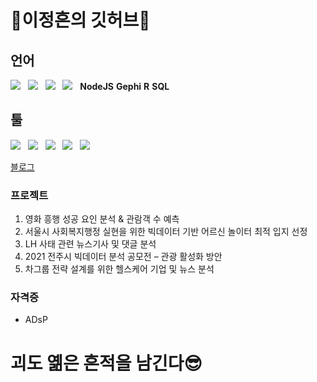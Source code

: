 # 👩이정흔의 깃허브📜

## 언어
<img src="https://img.shields.io/badge/Python-EE4C2C?style=flat&logo=Python&logoColor=white"/>&nbsp;&nbsp;
<img src="https://img.shields.io/badge/HTML5-E34F26?style=flat&logo=html5&logoColor=white"/>&nbsp;&nbsp;
<img src="https://img.shields.io/badge/CSS3-1572B6?style=flat&logo=css3&logoColor=white"/>&nbsp;&nbsp;
<img src="https://img.shields.io/badge/JavaScript-gray?style=flat&logo=JavaScript&logoColor=F7DF1E"/>&nbsp;&nbsp;
**NodeJS**
**Gephi**
**R**
**SQL**
## 툴
 <img src="https://img.shields.io/badge/pyCharm-000000?style=flat&logo=pycharm&logoColor=white"/>&nbsp;&nbsp;
  <img src="https://img.shields.io/badge/jupyter-F37626?style=flat&logo=jupyter&logoColor=white"/>&nbsp;&nbsp;
  <img src="https://img.shields.io/badge/VScode-007ACC?style=flat&logo=visualstudiocode&logoColor=white"/>&nbsp;&nbsp;
  <img src="https://img.shields.io/badge/Slack-4A154B?style=flat&logo=Slack&logoColor=white"/>&nbsp;&nbsp;
  <img src="https://img.shields.io/badge/Discord-5865F2?style=flat&logo=Discord&logoColor=white"/>

[블로그](https://aibrain.tistory.com/)

### 프로젝트
1. 영화 흥행 성공 요인 분석 & 관람객 수 예측
2. 서울시 사회복지행정 실현을 위한 빅데이터 기반 어르신 놀이터 최적 입지 선정
3. LH 사태 관련 뉴스기사 및 댓글 분석
4. 2021 전주시 빅데이터 분석 공모전 – 관광 활성화 방안 
5. 차그룹 전략 설계를 위한 헬스케어 기업 및 뉴스 분석

### 자격증
- ADsP

# 괴도 옒은 흔적을 남긴다😎
